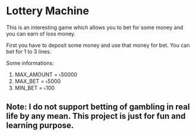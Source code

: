 # Lottery Machine

This is an interesting game which allows you to bet for some money and you can earn of loss money.

First you have to deposit some money and use that money for bet. You can bet for 1 to 3 lines. 

Some informations:

1. MAX_AMOUNT = ৳50000
2. MAX_BET = ৳5000
3. MIN_BET = ৳100


## **Note:** I do not support betting of gambling in real life by any mean. This project is just for fun and learning purpose.